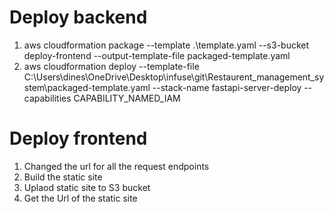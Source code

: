 # Deploy backend

1. aws cloudformation package --template .\template.yaml --s3-bucket deploy-frontend --output-template-file packaged-template.yaml
2. aws cloudformation deploy --template-file C:\Users\dines\OneDrive\Desktop\infuse\git\Restaurent_management_system\packaged-template.yaml --stack-name fastapi-server-deploy --capabilities CAPABILITY_NAMED_IAM

# Deploy frontend

1. Changed the url for all the request endpoints
2. Build the static site
3. Uplaod static site to S3 bucket
4. Get the Url of the static site
 